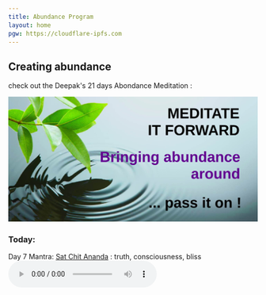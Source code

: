 ```yaml
---
title: Abundance Program
layout: home
pgw: https://cloudflare-ipfs.com
---
```

## Creating abundance

check out the Deepak's 21 days Abondance Meditation :

[![Abundance21](21-days-abundance-program/medit-forward.jpg)](21-days-abundance-program/)

### Today:


<!-- Day 6 Mantra: [Ram](https://duckduckgo.com/?q=%22Ram%22+Sanscrit+Mantra) : everything I desire is within me tout ce que je desire est en moi -->
Day 7 Mantra: [Sat Chit Ananda](https://duckduckgo.com/?q=Sat+Chit+Ananda) : truth, consciousness, bliss <!-- la vérité la conscience et la grâce -->
<audio title="Day 7" src="{{page.pgw}}/ipfs/{{site.data.ipfs.qm}}/21 Days of Abundance - Day 07-LYzvXOWv7xE.mp3" type="audio/mp3" controls=1></audio>



